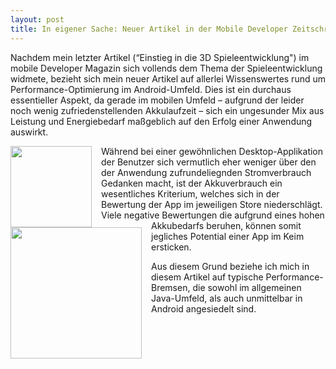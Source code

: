 ```yaml
---
layout: post
title: In eigener Sache: Neuer Artikel in der Mobile Developer Zeitschrift
---
```



Nachdem mein letzter Artikel (“Einstieg in die 3D Spieleentwicklung") im mobile Developer Magazin sich vollends dem Thema der Spieleentwicklung widmete, bezieht sich mein neuer Artikel auf allerlei Wissenswertes rund um Performance-Optimierung im Android-Umfeld.
Dies ist ein durchaus essentieller Aspekt, da gerade im mobilen Umfeld – aufgrund der leider noch wenig zufriedenstellenden Akkulaufzeit – sich ein ungesunder Mix aus Leistung und Energiebedarf maßgeblich auf den Erfolg einer Anwendung auswirkt.

<img style="display:inline; float: left; margin-right: 15px;" width=130 src="{{ site.url }}/assets/2011-08-02-mdev-1.jpg">

<img style="display:inline; float: left; margin-right: 15px; clear:left; " width=210 src="{{ site.url }}/assets/2011-08-02-mdev-2.jpg">

Während bei einer gewöhnlichen Desktop-Applikation der Benutzer sich vermutlich eher weniger über den der Anwendung zufrundeliegnden Stromverbrauch Gedanken macht, ist der Akkuverbrauch ein wesentliches Kriterium, welches sich in der Bewertung der App im jeweiligen Store niederschlägt.
Viele negative Bewertungen die aufgrund eines hohen Akkubedarfs beruhen, können somit jegliches Potential einer App im Keim ersticken.

Aus diesem Grund beziehe ich mich in diesem Artikel auf typische Performance-Bremsen, die sowohl im allgemeinen Java-Umfeld, als auch unmittelbar in Android angesiedelt sind.